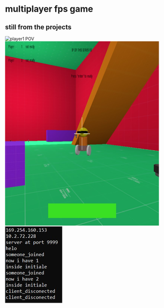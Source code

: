 # multiplayer fps game
## still from the projects
![player1 POV](images/images_host.jpg)
![player2 POV](images/image_joiner.jpg)
![server running screenshot](images/server_screen_shot.jpg)